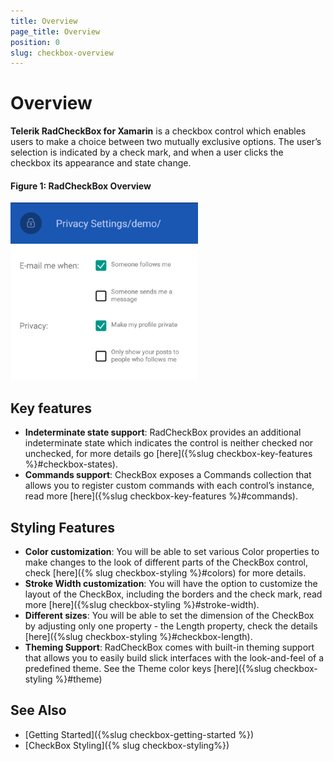 ```yaml
---
title: Overview
page_title: Overview
position: 0
slug: checkbox-overview
---
```


# Overview

**Telerik RadCheckBox for Xamarin** is a checkbox control which enables users to make a choice between two mutually exclusive options. The user’s selection is indicated by a check mark, and when a user clicks the checkbox its appearance and state change.  

#### Figure 1: RadCheckBox Overview
![CheckBox Overview](images/checkbox-overview.png "CheckBox Overview")

## Key features

 * **Indeterminate state support**: RadCheckBox provides an additional indeterminate state which indicates the control is neither checked nor unchecked, for more details go [here]({%slug checkbox-key-features %}#checkbox-states).
 * **Commands support**: CheckBox exposes a Commands collection that allows you to register custom commands with each control’s instance, read more [here]({%slug checkbox-key-features %}#commands).


## Styling Features
 * **Color customization**: You will be able to set various Color properties to make changes to the look of different parts of the CheckBox control, check [here]({% slug checkbox-styling %}#colors) for more details.
 * **Stroke Width customization**: You will have the option to customize the layout of the CheckBox, including the borders and the check mark, read more [here]({%slug checkbox-styling %}#stroke-width).
  * **Different sizes**: You will be able to set the dimension of the CheckBox by adjusting only one property - the Length property, check the details [here]({%slug checkbox-styling %}#checkbox-length).
  * **Theming Support**: RadCheckBox comes with built-in theming support that allows you to easily build slick interfaces with the look-and-feel of a predefined theme. See the Theme color keys [here]({%slug checkbox-styling %}#theme)

## See Also

- [Getting Started]({%slug checkbox-getting-started %})
- [CheckBox Styling]({% slug checkbox-styling%})
